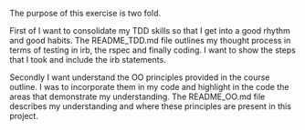 The purpose of this exercise is two fold.

First of I want to consolidate my TDD skills so that I get into a good rhythm and good habits.
The README_TDD.md file outlines my thought process in terms of testing in irb, the rspec and finally coding.
I want to show the steps that I took and include the irb statements.

Secondly I want understand the OO principles provided in the course outline. 
I was to incorporate them in my code and highlight in the code the areas that demonstrate my understanding.
The README_OO.md file describes my understanding and where these principles are present in this project.



